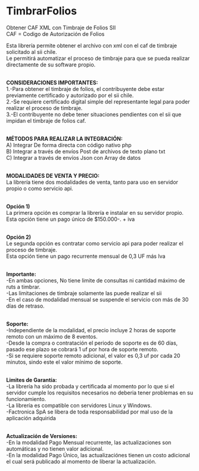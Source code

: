 # TimbrarFolios
Obtener CAF XML con Timbraje de Folios SII
<br>CAF = Codigo de Autorización de Folios

Esta librería permite obtener el archivo con xml con el caf de timbraje solicitado al sii chile.
<br>Le permitirá automatizar el proceso de timbraje para que se pueda realizar directamente de su software propio.

<br><b>CONSIDERACIONES IMPORTANTES:</b>
<br>1.-Para obtener el timbraje de folios, el contribuyente debe estar previamente certificado y autorizado por el sii chile.
<br>2.-Se requiere certificado digital simple del representante legal para poder realizar el proceso de timbraje.
<br>3.-El contribuyente no debe tener situaciones pendientes con el sii que impidan el timbraje de folios caf.

<br><b>MÉTODOS PARA REALIZAR LA INTEGRACIÓN:</b>
<br>A) Integrar De forma directa con código nativo php
<br>B) Integrar a través de envíos Post de archivos de texto plano txt
<br>C) Integrar a través de envíos Json con Array de datos

<br><b>MODALIDADES DE VENTA Y PRECIO:</b>
<br>La librería tiene dos modalidades de venta, tanto para uso en servidor propio o como servicio api.

<br><b>Opción 1)</b> 
<br>La primera opción es comprar la librería e instalar en su servidor propio.
<br>Esta opción tiene un pago único de $150.000-. + iva

<br><b>Opción 2)</b>
<br>Le segunda opción es contratar como servicio api para poder realizar el proceso de timbraje.
<br>Esta opción tiene un pago recurrente mensual de 0,3 UF más Iva

<br><b>Importante:</b>
<br>-En ambas opciones, No tiene limite de consultas ni cantidad máximo de ruts a timbrar.
<br>-Las limitaciones de timbraje solamente las puede realizar el sii
<br>-En el caso de modalidad mensual se suspende el servicio con más de 30 días de retraso.

<br><b>Soporte:</b>
<br>-Independiente de la modalidad, el precio incluye 2 horas de soporte remoto con un máximo de 8 eventos.
<br>-Desde la compra o contratación el periodo de soporte es de 60 días, pasado ese plazo se cobrará 1 uf por hora de soporte remoto.
<br>-Si se requiere soporte remoto adicional, el valor es 0,3 uf por cada 20 minutos, sindo este el valor mínimo de soporte.

<br><b>Limites de Garantía:</b>
<br>-La librería ha sido probada y certificada al momento por lo que si el servidor cumple los requisitos necesarios no deberia tener problemas en su funcionamiento.
<br>-La librería es compatible con servidores Linux y Windows.
<br>-Factronica SpA se libera de toda responsabilidad por mal uso de la aplicación adquirida

<br><b>Actualización de Versiones:</b>
<br>-En la modalidad Pago Mensual recurrente, las actualizaciones son automáticas y no tienen valor adicional.
<br>-En la modalidad Pago Único, las actualizaciónes tienen un costo adicional el cual será publicado al momento de liberar la actualización.

